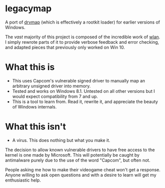 # legacymap
A port of [drvmap](https://github.com/not-wlan/drvmap) (which is effectively a rootkit loader) for earlier versions of Windows.

The *vast* majority of this project is composed of the incredible work of [wlan](https://github.com/not-wlan). I simply rewrote parts of it to provide verbose feedback and error checking, and adapted pieces that previously only worked on Win 10.

# What this is
* This uses Capcom's vulnerable signed driver to manually map an arbitrary unsigned driver into memory.
* Tested and works on Windows 8.1. Untested on all other versions but I would expect compatibility from 7 and up.
* This is a tool to learn from. Read it, rewrite it, and appreciate the beauty of Windows internals.

# What this isn't
* A virus. This does nothing but what you make it.

The decision to allow known vulnerable drivers to have free access to the kernel is one made by Microsoft.
This will potentially be caught by antimalware purely due to the use of the word "Capcom", but often not.

People asking me how to make their videogame cheat won't get a response.<br />
Anyone willing to ask open questions and with a desire to learn will get my enthusiastic help.
